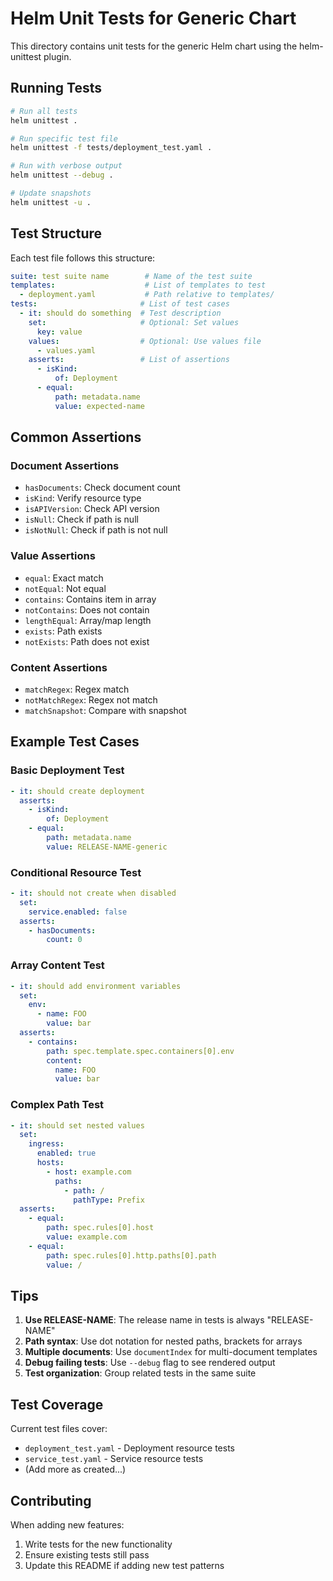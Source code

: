 # Helm Unit Tests for Generic Chart

This directory contains unit tests for the generic Helm chart using the helm-unittest plugin.

## Running Tests

```bash
# Run all tests
helm unittest .

# Run specific test file
helm unittest -f tests/deployment_test.yaml .

# Run with verbose output
helm unittest --debug .

# Update snapshots
helm unittest -u .
```

## Test Structure

Each test file follows this structure:

```yaml
suite: test suite name        # Name of the test suite
templates:                    # List of templates to test
  - deployment.yaml           # Path relative to templates/
tests:                       # List of test cases
  - it: should do something  # Test description
    set:                     # Optional: Set values
      key: value
    values:                  # Optional: Use values file
      - values.yaml
    asserts:                 # List of assertions
      - isKind:
          of: Deployment
      - equal:
          path: metadata.name
          value: expected-name
```

## Common Assertions

### Document Assertions
- `hasDocuments`: Check document count
- `isKind`: Verify resource type
- `isAPIVersion`: Check API version
- `isNull`: Check if path is null
- `isNotNull`: Check if path is not null

### Value Assertions
- `equal`: Exact match
- `notEqual`: Not equal
- `contains`: Contains item in array
- `notContains`: Does not contain
- `lengthEqual`: Array/map length
- `exists`: Path exists
- `notExists`: Path does not exist

### Content Assertions
- `matchRegex`: Regex match
- `notMatchRegex`: Regex not match
- `matchSnapshot`: Compare with snapshot

## Example Test Cases

### Basic Deployment Test
```yaml
- it: should create deployment
  asserts:
    - isKind:
        of: Deployment
    - equal:
        path: metadata.name
        value: RELEASE-NAME-generic
```

### Conditional Resource Test
```yaml
- it: should not create when disabled
  set:
    service.enabled: false
  asserts:
    - hasDocuments:
        count: 0
```

### Array Content Test
```yaml
- it: should add environment variables
  set:
    env:
      - name: FOO
        value: bar
  asserts:
    - contains:
        path: spec.template.spec.containers[0].env
        content:
          name: FOO
          value: bar
```

### Complex Path Test
```yaml
- it: should set nested values
  set:
    ingress:
      enabled: true
      hosts:
        - host: example.com
          paths:
            - path: /
              pathType: Prefix
  asserts:
    - equal:
        path: spec.rules[0].host
        value: example.com
    - equal:
        path: spec.rules[0].http.paths[0].path
        value: /
```

## Tips

1. **Use RELEASE-NAME**: The release name in tests is always "RELEASE-NAME"
2. **Path syntax**: Use dot notation for nested paths, brackets for arrays
3. **Multiple documents**: Use `documentIndex` for multi-document templates
4. **Debug failing tests**: Use `--debug` flag to see rendered output
5. **Test organization**: Group related tests in the same suite

## Test Coverage

Current test files cover:
- `deployment_test.yaml` - Deployment resource tests
- `service_test.yaml` - Service resource tests
- (Add more as created...)

## Contributing

When adding new features:
1. Write tests for the new functionality
2. Ensure existing tests still pass
3. Update this README if adding new test patterns
